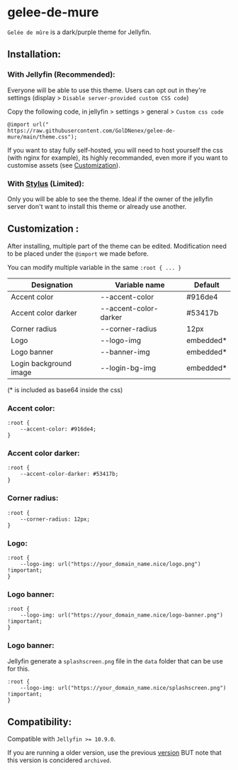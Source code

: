 
# gelee-de-mure

`Gelée de mûre` is a dark/purple theme for Jellyfin.

## Installation:

### With Jellyfin (Recommended):
Everyone will be able to use this theme. Users can opt out in they're settings (display > `Disable server-provided custom CSS code`)

Copy the following code, in jellyfin > settings > general > `Custom css code`

```
@import url("
https://raw.githubusercontent.com/GolDNenex/gelee-de-mure/main/theme.css");
```

If you want to stay fully self-hosted, you will need to host yourself the css (with nginx for example), its highly recommanded, even more if you want to customise assets (see [Customization](#quick-start)).

### With [Stylus](https://github.com/openstyles/stylus) (Limited):

 Only you will be able to see the theme. Ideal if the owner of the jellyfin server don't want to install this theme or already use another.

## Customization :

After installing, multiple part of the theme can be edited. Modification need to be placed under the `@import` we made before.

You can modify multiple variable in the same `:root { ... }`

| Designation  | Variable name | Default |
| ------------- | ------------- | ------------- |
| Accent color | --accent-color  | #916de4  |
| Accent color darker  | --accent-color-darker  | #53417b  |
| Corner radius | --corner-radius | 12px |
| Logo | --logo-img | embedded* |
| Logo banner | --banner-img | embedded* |
| Login background image | --login-bg-img | embedded* |

(* is included as base64 inside the css)

### Accent color:

```
:root {
    --accent-color: #916de4;
}
```

### Accent color darker:

```
:root {
    --accent-color-darker: #53417b;
}
```

### Corner radius:

```
:root {
    --corner-radius: 12px;
}
```

### Logo:

```
:root {
    --logo-img: url("https://your_domain_name.nice/logo.png") !important;
}
```

### Logo banner:

```
:root {
    --logo-img: url("https://your_domain_name.nice/logo-banner.png") !important;
}
```

### Logo banner:
Jellyfin generate a `splashscreen.png` file in the `data` folder that can be use for this.

```
:root {
    --logo-img: url("https://your_domain_name.nice/splashscreen.png") !important;
}
```

## Compatibility: 
Compatible with `Jellyfin >= 10.9.0`.

If you are running a older version, use the previous [version](https://github.com/GolDNenex/gelee-de-mure/tree/94b5d218435e1f4c57ff63ca47cfda9a93909801) BUT note that this version is concidered `archived`.